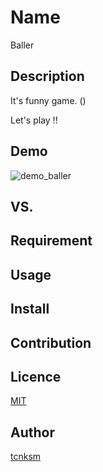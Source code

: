 Name
====

Baller

## Description

It's funny game. ()

Let's play !!

## Demo

![demo_baller](https://user-images.githubusercontent.com/38196649/58609416-76458c80-82e2-11e9-885b-9f457cb298cb.PNG)

## VS. 

## Requirement

## Usage

## Install

## Contribution

## Licence

[MIT](https://github.com/tcnksm/tool/blob/master/LICENCE)

## Author

[tcnksm](https://github.com/tcnksm)
